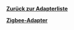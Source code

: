 [**Zurück zur Adapterliste**](/adapterref/adapterliste.md)

[**Zigbee-Adapter**](/adapterref/docs/iobroker.zigbee/de/README.md)